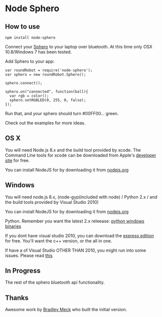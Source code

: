 # Node Sphero

## How to use

    npm install node-sphero

Connect your [Sphero](http://gosphero.com) to your laptop over bluetooth. At this time only OSX 10.8/Windows 7 has been tested.

Add Sphero to your app:

    var roundRobot = require('node-sphero');
    var sphero = new roundRobot.Sphero();

    sphero.connect();

    sphero.on("connected", function(ball){
      var rgb = color();
      sphero.setRGBLED(0, 255, 0, false);
    });

Run that, and your sphero should turn #00FF00... green.

Check out the examples for more ideas.

## OS X

You will need Node.js 8.x and the build tool provided by xcode. The Command Line tools for xcode can be downloaded from Apple's [developer site](https://developer.apple.com/downloads/index.action) for free. 

You can install NodeJS for by downloading it from [nodejs.org](http://nodejs.org)


## Windows

You will need node.js 8.x, (node-gyp(included with node) / Python 2.x / and the build tools provided by Visual Studio 2010)

You can install NodeJS for by downloading it from [nodejs.org](http://nodejs.org)

Python. Remember you want the latest 2.x releease: [python windows binaries](http://www.python.org/download/releases/)

If you dont have visual studio 2010, you can download the [express edition](http://www.microsoft.com/visualstudio/eng/downloads#d-2010-express) for free. You'll want the c++ version, or the all in one.

If have a of Visual Studio OTHER THAN 2010, you might run into some issues. Please read [this](https://github.com/TooTallNate/node-gyp/issues/44)

## In Progress

The rest of the sphero bluetooth api functionality.

## Thanks 

Awesome work by [Bradley Meck](https://github.com/bmeck) who built the initial version.
